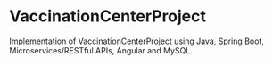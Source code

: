 # VaccinationCenterProject
Implementation of VaccinationCenterProject using Java, Spring Boot, Microservices/RESTful APIs, Angular and MySQL.
